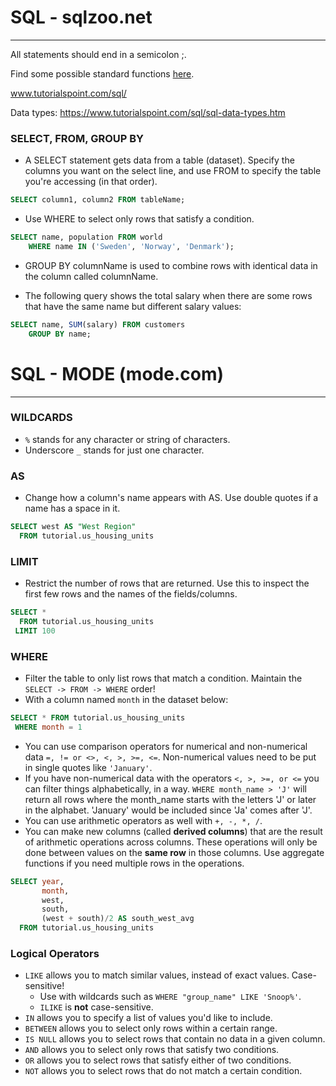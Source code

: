 # SQL - sqlzoo.net

---

All statements should end in a semicolon ;.

Find some possible standard functions [here](https://sqlzoo.net/wiki/FUNCTIONS).

www.tutorialspoint.com/sql/

Data types: https://www.tutorialspoint.com/sql/sql-data-types.htm

### SELECT, FROM, GROUP BY

* A SELECT statement gets data from a table (dataset). Specify the columns you want on the select line, and use FROM to specify the table you're accessing (in that order).

```SQL
SELECT column1, column2 FROM tableName;
```

* Use WHERE to select only rows that satisfy a condition.

```SQL
SELECT name, population FROM world
	WHERE name IN ('Sweden', 'Norway', 'Denmark');
```

* GROUP BY columnName is used to combine rows with identical data in the column called columnName.

* The following query shows the total salary when there are some rows that have the same name but different salary values:

```SQL
SELECT name, SUM(salary) FROM customers
	GROUP BY name;
```


# SQL - MODE (mode.com)

---

### WILDCARDS

* `%` stands for any character or string of characters.
* Underscore `_` stands for just one character.

### AS

* Change how a column's name appears with AS. Use double quotes if a name has a space in it.

```SQL
SELECT west AS "West Region"
  FROM tutorial.us_housing_units
```

### LIMIT

* Restrict the number of rows that are returned. Use this to inspect the first few rows and the names of the fields/columns.

```SQL
SELECT *
  FROM tutorial.us_housing_units
 LIMIT 100
```

### WHERE

* Filter the table to only list rows that match a condition. Maintain the `SELECT -> FROM -> WHERE` order!
* With a column named `month` in the dataset below:

```SQL
SELECT * FROM tutorial.us_housing_units
 WHERE month = 1
```

* You can use comparison operators for numerical and non-numerical data `=, != or <>, <, >, >=, <=`. Non-numerical values need to be put in single quotes like `'January'`.
* If you have non-numerical data with the operators `<, >, >=, or <=` you can filter things alphabetically, in a way. `WHERE month_name > 'J'` will return all rows where the month_name starts with the letters 'J' or later in the alphabet. 'January' would be included since 'Ja' comes after 'J'. 
* You can use arithmetic operators as well with `+, -, *, /`.
* You can make new columns (called **derived columns**) that are the result of arithmetic operations across columns. These operations will only be done between values on the **same row** in those columns. Use aggregate functions if you need multiple rows in the operations.

```SQL
SELECT year,
       month,
       west,
       south,
       (west + south)/2 AS south_west_avg
  FROM tutorial.us_housing_units
```

### Logical Operators

* `LIKE` allows you to match similar values, instead of exact values. Case-sensitive!
	* Use with wildcards such as `WHERE "group_name" LIKE 'Snoop%'`.
	* `ILIKE` is **not** case-sensitive.
* `IN` allows you to specify a list of values you'd like to include.
* `BETWEEN` allows you to select only rows within a certain range.
* `IS NULL` allows you to select rows that contain no data in a given column.
* `AND` allows you to select only rows that satisfy two conditions.
* `OR` allows you to select rows that satisfy either of two conditions.
* `NOT` allows you to select rows that do not match a certain condition.

